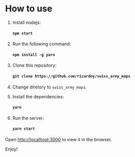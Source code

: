 # How to use

1. Install nodejs:

    #### `npm start`

2. Run the following command:

    #### `npm install -g yarn`

3. Clone this repository:

    #### `git clone https://github.com/ricardoy/swiss_army_maps`

4. Change diretory to `swiss_army_maps`.

5. Install the dependencies:

    #### `yarn`

6. Run the server:

    #### `yarn start`

Open [http://localhost:3000](http://localhost:3000) to view it in the browser.

Enjoy!
